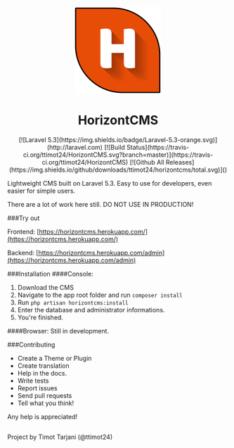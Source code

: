 <p align="center"><img src="https://github.com/ttimot24/HorizontCMS/blob/master/resources/logo.png" height="200"></p>

<h1 align="center">HorizontCMS</h1>

<p align="center">
[![Laravel 5.3](https://img.shields.io/badge/Laravel-5.3-orange.svg)](http://laravel.com)
[![Build Status](https://travis-ci.org/ttimot24/HorizontCMS.svg?branch=master)](https://travis-ci.org/ttimot24/HorizontCMS)
[![Github All Releases](https://img.shields.io/github/downloads/ttimot24/horizontcms/total.svg)]()
</p>

Lightweight CMS built on Laravel 5.3. Easy to use for developers, even easier for simple users.

There are a lot of work here still. DO NOT USE IN PRODUCTION!

###Try out

Frontend: [https://horizontcms.herokuapp.com/](https://horizontcms.herokuapp.com/)

Backend: [https://horizontcms.herokuapp.com/admin](https://horizontcms.herokuapp.com/admin)


###Installation
####Console:
  1. Download the CMS
  2. Navigate to the app root folder and run ```composer install```
  3. Run ```php artisan horizontcms:install```
  4. Enter the database and administrator informations.
  5. You're finished.

####Browser:
  Still in development.

###Contributing
  - Create a Theme or Plugin
  - Create translation
  - Help in the docs.
  - Write tests
  - Report issues
  - Send pull requests
  - Tell what you think!
  
Any help is appreciated!

##

Project by Timot Tarjani (@ttimot24)
